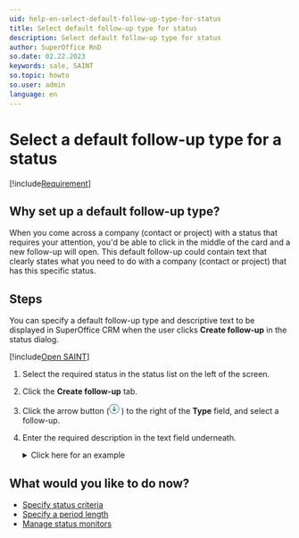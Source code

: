 ```yaml
---
uid: help-en-select-default-follow-up-type-for-status
title: Select default follow-up type for status
description: Select default follow-up type for status
author: SuperOffice RnD
so.date: 02.22.2023
keywords: sale, SAINT
so.topic: howto
so.user: admin
language: en
---
```


# Select a default follow-up type for a status

[!include[Requirement](../includes/note-saint-req.md)]

## Why set up a default follow-up type?

When you come across a company (contact or project) with a status that requires your attention, you'd be able to click in the middle of the card and a new follow-up will open. This default follow-up could contain text that clearly states what you need to do with a company (contact or project) that has this specific status.

## Steps

You can specify a default follow-up type and descriptive text to be displayed in SuperOffice CRM when the user clicks **Create follow-up** in the status dialog.

[!include[Open SAINT](includes/open-saint-select-tab.md)]

1. Select the required status in the status list on the left of the screen.

1. Click the **Create follow-up** tab.

1. Click the arrow button (![icon][img1] ) to the right of the **Type** field, and select a follow-up.

1. Enter the required description in the text field underneath.
    <details><summary>Click here for an example</summary>
    [!include[Example](includes/example-status-description.md)]
    </details>

## What would you like to do now?

* [Specify status criteria][1]
* [Specify a period length][2]
* [Manage status monitors][3]

<!-- Referenced links -->
[1]: select-status-criteria.md
[2]: select-period-length.md
[3]: manage-status-monitors.md

<!-- Referenced images -->
[img1]: ../../../../../media/icons/arrow-down.png
